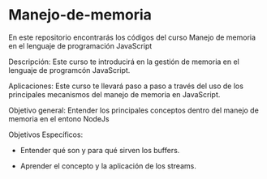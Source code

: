# Manejo-de-memoria
En este repositorio encontrarás los códigos del curso Manejo de memoria en el lenguaje de programación JavaScript


Descripción:
Este curso te introducirá en la gestión de memoria en el lenguaje de programcón JavaScript.

Aplicaciones:
Este curso te llevará paso a paso a través del uso de los principales mecanismos del manejo de memoria en JavaScript. 

Objetivo general:
Entender los principales conceptos dentro del manejo de memoria en el entono NodeJs

Objetivos Específicos:

- Entender qué son y para qué sirven los buffers. 

- Aprender el concepto y la aplicación de los streams. 


